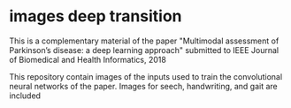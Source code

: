 # images deep transition

This is a complementary material of the paper "Multimodal assessment of Parkinson’s disease: a deep learning approach" submitted to IEEE Journal of Biomedical and Health Informatics, 2018

This repository contain images of the inputs used to train the convolutional neural networks of the paper. Images for seech, handwriting, and gait are included
